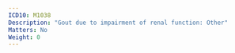 ```yaml
---
ICD10: M1038
Description: "Gout due to impairment of renal function: Other"
Matters: No
Weight: 0
---
```

